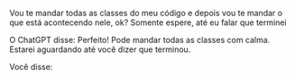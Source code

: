 Vou te mandar todas as classes do meu código e depois vou te mandar o que está acontecendo nele, ok? Somente espere, até eu falar que terminei


O ChatGPT disse:
Perfeito! Pode mandar todas as classes com calma. Estarei aguardando até você dizer que terminou.








Você disse:
<template>
    <template if:false={isGuest}>
        <h1>Últimos vistos</h1>

        <div if:true={hasCarouselImages} class={fullWidthClass} 
             ondragstart={handleDragStart} ondragend={handleDragEnd}
             ontouchstart={handleTouchStart} ontouchmove={handleTouchMove} ontouchend={handleTouchEnd}>

            <button class="carousel-control left" onclick={handlePrev} if:true={showArrowButtons}>❮</button>

            <div class="carousel" style={imageContainerStyle}>
                <template for:each={carouselItems} for:item="slide">
                    <div key={slide.label} class="product-card">
                        <div class="image" style={slide.productData.backgroundImage.backgroundImage}></div>

                        <div class="product-info">
                            <span>{slide.productData.name}</span>
                        </div>

                        <button class="price" data-productvariant={slide.productData.variantid} onclick={goToProduct}>
                            <p>VER PREÇO</p>
                            <img src={coinIcon} alt="Ver preço"/>
                        </button>
                    </div>
                </template>
            </div>

            <button class="carousel-control right" onclick={handleNext} if:true={showArrowButtons}>❯</button>

            <div class="ballsContainer">
                <template for:each={carouselItems} for:item="slide" for:index="idx">
                    <span key={slide.label} class="ball" data-selected={slide.isSelected}></span>
                </template>
            </div>
        </div>

        <!-- <div if:false={hasCarouselImages}>

        </div> -->
    </template>
</template>


O ChatGPT disse:
Recebido! Pode continuar enviando o restante das classes ou arquivos. Continuo aqui aguardando até você avisar que terminou.








Você disse:
import { LightningElement, track, api, wire } from 'lwc';
import { CurrentPageReference } from 'lightning/navigation';
// import getCMSContentByObject from '@salesforce/apex/B2BCarouselController.getCMSContentByObject';
import getProductVariantsFromHistory from '@salesforce/apex/B2B_CustomerProductHistory.getProductVariantsFromHistory';
import generalResource from '@salesforce/resourceUrl/GeneralResources';
import isGuest from '@salesforce/user/isGuest';

export default class LastViewedCarousel extends LightningElement {
    coinIcon = ${generalResource}/home/coins.png;

    currentIndex = 0;
    @api cmsName = '';
    @track carouselItems = [];
    @track product;
    @api productId;
    @api title = '';
    @api qtyItems = 1;
    @api hoverPreto = false;
    @api responsiveImage = false;
    @api arrowButtons = false;
    @api fullWidth = false;
    @api autoSlide = false;
    @api autoSlideTime = 10;
    @api disableHover = false;
    @track autoSlideTimeout;

    get isGuest() {
        return isGuest;
    }

    get hasTitle() {
        return this.title != '';
    }

    get isBrandsCarousel() {
        return this.cmsName == 'BrandsCarousel';
    }

    get responsiveImageClass() {
        return this.responsiveImage ? 'responsive-image' : '';
    }

    get isMobileUser() {
        return window.innerWidth <= 768;
    }

    get hasCarouselImages() {
        return this.carouselItems.length > 0;
    }

    get showArrowButtons() {
        return this.arrowButtons;
    }

    // get imageContainerStyle() {
    //     let itemWidthPercent = 100 / this.qtyItems;
    //     let translateX = this.currentIndex * itemWidthPercent;
    //     let totalItems = this.carouselItems.length;
    //     let gridTemplateColumns = repeat(${totalItems}, calc(100% / ${this.qtyItems}));
    //     let response = grid-template-columns: ${gridTemplateColumns}; transform: translateX(-${translateX}%); transition: transform 0.5s ease;;
    //     return response;
    // }

    get imageContainerStyle() {
        let itemWidthPercent = 100 / this.qtyItems;
        let translateX = this.currentIndex * itemWidthPercent * this.qtyItems;
        let gridTemplateColumns = repeat(${this.carouselItems.length}, ${itemWidthPercent}%);
        return grid-template-columns: ${gridTemplateColumns}; transform: translateX(-${translateX}%); transition: transform 0.5s ease;;
    }

    get classContainer() {
        let containerName = 'image-box';
        if (this.hoverPreto == true) containerName += ' darkHover';
        return containerName;
    }

    get fullWidthClass() {
        let containerName = 'carousel-container';
        if (this.disableHover == true) containerName += ' noHover';
        if (this.fullWidth == true) containerName += ' fullsize';
        return containerName;
    }

    @wire(CurrentPageReference)
    getStateParameters({ data }) {
        console.log({ getStateParameters: data });
    }

    connectedCallback() {
    if (this.isGuest) return;
    if (this.isMobileUser) this.qtyItems = 1;
    getProductVariantsFromHistory().then(result => {
        console.log('Resultado bruto do Apex:', result); 
        let parsedProducts = [];
        try {
            parsedProducts = result ? JSON.parse(result) : [];
        } catch (e) {
            // Se der erro no parse, trata como vazio
            parsedProducts = [];
        }

        if (!parsedProducts || parsedProducts.length === 0) {
            this.carouselItems = [];
            this.title = 'Nenhum produto em destaque';
            return;
        }

        parsedProducts = parsedProducts.map((item, index) => {
            let tmpItem = { ...item };
            let variantId = tmpItem.productData.variantid;

            let images;
            let imagesRepository = tmpItem.variantImages.find(image => image.variantId == variantId);
            if (imagesRepository != null) {
                images = imagesRepository.images;
            }

            tmpItem.productData.backgroundImage = Array.isArray(images) && images.length > 0 ? images[0] : null;

            return {
                ...tmpItem,
                isSelected: index === 0
            };
        });

        this.carouselItems = parsedProducts;

        // Ajuste: se vier produtos recomendados, muda o título para Recomendados, senão Últimos vistos
        if (parsedProducts.length > 0 && parsedProducts[0].isRecommended) {
            this.title = 'Recomendados';
        } else {
            this.title = 'Últimos vistos';
        }

        // Initialize auto-slide
        if (this.autoSlide) {
            this.autoSlideTimeout = setInterval(() => {
                this.handleNext();
            }, this.autoSlideTime * 1000);
        }
    }).catch(error => {
        // Trate o erro e mostre o componente, mas sem produtos
        this.carouselItems = [];
        this.title = 'Nenhum produto em destaque';
        // Opcional: console.error('Erro ao buscar produtos:', error);
    });
}

    isB2BHomePage() {
        const expectedUrl = 'https://intercement2021--hml.sandbox.my.site.com/b2b/';
        return window.location.href === expectedUrl;
    }

    refreshCarouselList() {
        this.carouselItems = this.carouselItems.map((item, index) => ({
            ...item,
            isSelected: this.currentIndex === index
        }));

        if (this.autoSlide) {
            clearInterval(this.autoSlideTimeout);
            this.autoSlideTimeout = setInterval(() => {
                this.handleNext();
            }, this.autoSlideTime * 1000);
        }
    }

    // handleNext() {
    //     let maxIndex = this.carouselItems.length - this.qtyItems;
    //     if (maxIndex < 0) {
    //         maxIndex = 0;
    //     }
    //     if (this.currentIndex < maxIndex) {
    //         this.currentIndex++;
    //     } else {
    //         this.currentIndex = 0;
    //     }
    //     this.refreshCarouselList();
    // }

    // handlePrev() {
    //     let maxIndex = this.carouselItems.length - this.qtyItems;
    //     if (maxIndex < 0) {
    //         maxIndex = 0;
    //     }
    //     if (this.currentIndex > 0) {
    //         this.currentIndex--;
    //     } else {
    //         this.currentIndex = maxIndex;
    //     }
    //     this.refreshCarouselList();
    // }

    handleNext() {
        let maxIndex = Math.ceil(this.carouselItems.length / this.qtyItems) - 1;
        if (this.currentIndex < maxIndex) {
            this.currentIndex++;
        } else {
            this.currentIndex = 0;
        }
        this.refreshCarouselList();
    }

    handlePrev() {
        let maxIndex = Math.ceil(this.carouselItems.length / this.qtyItems) - 1;
        if (this.currentIndex > 0) {
            this.currentIndex--;
        } else {
            this.currentIndex = maxIndex;
        }
        this.refreshCarouselList();
    }

    offsetX = 0;
    handleDragStart(event) {
        if (this.isMobileUser) return;
        this.offsetX = event.offsetX;
    }

    handleDragEnd(event) {
        if (this.isMobileUser) return;

        console.log({ offsetX: this.offsetX, eventOffsetX: event.offsetX });

        if (this.offsetX < event.offsetX) this.handlePrev();
        if (this.offsetX > event.offsetX) this.handleNext();

        this.offsetX = 0;
    }

    touchStartX = 0;
    touchEndX = 0;

    handleTouchStart(event) {
        if (!this.isMobileUser) return;
        this.touchStartX = event.touches[0].clientX;
    }

    handleTouchMove(event) {
        if (!this.isMobileUser) return;
        this.touchEndX = event.touches[0].clientX;
    }

    handleTouchEnd() {
        if (!this.isMobileUser) return;

        const diffX = this.touchStartX - this.touchEndX;
        if (Math.abs(diffX) < 30) return;
        if (diffX > 0) this.handleNext();
        else this.handlePrev();
    }

    goToProduct(event) {
        let { productvariant } = event.currentTarget.dataset;
        window.location.href = /b2b/product?id=${productvariant};
    }
}


O ChatGPT disse:
Perfeito, recebi o HTML e o JavaScript (.js) do componente LastViewedCarousel. Pode continuar enviando as demais classes ou arquivos relacionados. Estou acompanhando e esperando você dizer que terminou.








Você disse:
.noHover {
    *:hover {
        filter: unset !important;
    }
}

.carouselTitle {
    font-size: 20px;
    font-weight: bold;
    border-bottom: 1px solid;
    padding-bottom: .5em;
}

.backgroundContainer {
    background-position: center right;
    background-repeat: no-repeat;
    background-size: cover;

    transform: translateX(-50%);
    margin-left: 50%;
    width: 100vw;
    min-height: 450px;
}

.promo-section {
    background-color: #000;
    position: relative;
    width: 100vw;
    transform: translateX(-50%);
    margin-left: 50%;
    display: grid;
    justify-content: center;
    grid-template-columns: 1fr;

    .content {
        display: grid;
        grid-template-columns: repeat(2, 1fr);
        width: 100%;
        max-width: 1280px;
        margin: 0 auto;
    }
}

.promo-button {
    background-color: transparent;
    color: #B4B4B4;
    border: 2px dashed #B4B4B4;
    padding: 0.75em 2em;
    cursor: pointer;
    font-size: 18px;
    letter-spacing: 3px;
    margin: 0 auto;
    max-width: 310px;
}

.promo-image {
    background-position: center right;
    background-repeat: no-repeat;
    background-size: cover;
    height: 100%;
    width: 100%;
}

.info-section {
    display: grid;
    justify-content: space-around;
    grid-template-columns: repeat(4, 1fr);
    gap: 3em;
    width: 100vw;
    transform: translateX(-50%);
    margin-left: 50%;
    max-width: 1366px;
    margin-top: 1em;
}

.info-item {
    text-align: left;
    display: grid;
    grid-template-columns: auto 1fr;
    column-gap: 1em;

    img {
        margin: 0 auto;
    }

    &:nth-child(1) {
        img {
            display: block;
            width: 50px;
        }
    }

    &:nth-child(2) {
        img {
            display: block;
            margin-top: -11px;
            width: 80px;
        }
    }

    &:nth-child(3) {
        img {
            display: block;
            width: 50px;
        }
    }

    &:nth-child(4) {
        img {
            display: block;
            width: 50px;
        }
    }

    p {
        margin: 0;

        &:nth-child(1) {
            font-weight: bold;
            text-transform: uppercase;
            font-size: 13px;
        }

        &:nth-child(2) {
            color: #7e7e7e;
            font-size: 12px;
            line-height: 15px;
        }
    }
}

.promo-text {
    flex: 1;
    color: #fff;
    padding: 20px;
    text-align: center;
    padding: 2em 0;

    p {
        margin: 0;
    }

    p:nth-child(1) {
        font-size: 30px;
        color: #fff;
        letter-spacing: 3px;
    }

    p:nth-child(2) {
        color: #A57B6A;
        font-size: 50px;
        font-weight: bold;
        letter-spacing: 2px;
    }

    p:nth-child(3) {
        color: #fff;
        font-size: 20px;
        letter-spacing: 1px;
    }

    p:nth-child(4) {
        color: #A57B6A;
        font-size: 50px;
        font-weight: bold;
        margin: 1em 0;
        letter-spacing: 5px;
    }

    p:nth-child(5) {
        color: #B4B4B4;
        font-size: 18px;
        margin-bottom: 0.25em;
        letter-spacing: 3px;
    }
}






.carousel-container {
    position: relative;
    width: 100%;
    overflow: hidden;

    &.fullsize {
        width: 100vw !important;
        margin-left: 50% !important;
        transform: translateX(-50%);
    }

    .responsive-image {
        width: 100vw;
    }
}

.carousel {
    width: 100%;
    display: grid;
    grid-auto-flow: column;
    grid-auto-columns: min-content;
    touch-action: pan-y;
    cursor: grab;
    user-select: none;
}

/* .image-container {
    display: grid;
    justify-content: space-between;
    grid-template-columns: repeat(3, 1fr);
    column-gap: 2em;
    transition: transform 1s ease;
} */

.image-container {
    display: grid;
    justify-content: space-between;
    column-gap: 2em;
    transition: transform 1s ease;
}

.carousel-control {
    background-color: #fff;
    border: none;
    color: rgb(0, 0, 0);
    font-size: 1em;
    padding: 0.5em;
    cursor: pointer;
    position: absolute;
    top: 50%;
    transform: translateY(-50%);
    z-index: 1;
}


.left {
    left: 0rem;
    border-top-right-radius: 5px;
    border-bottom-right-radius: 5px;
}

.right {
    right: 0rem;
    border-top-left-radius: 5px;
    border-bottom-left-radius: 5px;
}

.coverBox {
    background-color: #000;
    width: 100vw;
    margin-left: -50%;
    transform: translateX(50%);
}

.image-box {
    display: grid;
    position: relative;
    background-position: center;
    background-size: cover;
    background-repeat: no-repeat;
    align-items: center;
    justify-content: center;
    cursor: pointer;
    height: 100%;
    opacity: 1;
    transition: ease all .4s;
    pointer-events: fill;
    cursor: pointer;

    * {
        transition: ease all .4s;

        &:hover {
            transition: ease all .4s;
        }
    }

    img {
        transition: ease all .4s;
    }

    &.darkHover:hover {
        img {
            filter: brightness(0.5);
            transition: ease all .4s;
        }
    }

    &:not(.darkHover):hover {
        img {
            filter: opacity(.3);
            transition: ease all .4s;
        }
    }

    &:hover {
        .text-overlay {
            transition: ease all .4s;
            filter: opacity(1);
        }

        span {
            text-decoration: underline;
        }
    }

    .text-overlay {
        filter: opacity(0);
        /* color: #ffffff; */
        /* font-size: 30px; */
        text-align: center;
        max-width: 200px;
        position: absolute;
        left: 50%;
        transform: translateX(-50%);
        text-transform: uppercase;
        /* color: #fff; */
        line-height: 30px;

        &.mobile {}

        span {
            filter: drop-shadow(0 0 20px #000);
            color: #444;
        }

        span:nth-child(1) {
            /* font-size: 30px; */
            font-size: 2rem;
        }

        span:nth-child(2) {
            font-size: 1rem;
            /* font-size: 13px; */
            text-decoration: underline;
        }
    }
}


.ballsContainer {
    display: grid;
    grid-auto-columns: max-content;
    grid-auto-flow: column;
    column-gap: .5em;
    align-items: center;
    justify-content: center;
    margin-top: 2em;

    .ball {
        width: 10px;
        height: 10px;
        border-radius: 50%;
        background-color: #fff;
        border: 1px solid #000;

        &[data-selected="true"] {
            background-color: #000;
        }
    }
}

.responsive-image {
    /* width: 100vw; */
    height: auto;
    display: block;
}

.brandCarousel {
    padding: 2em;
    border-radius: 7px;
    border: 1px solid #D9D9D6;

    .title {
        font-size: 20px;
        margin-bottom: 1em;
    }
}

.product-card {
    width: 100%;
    box-sizing: border-box;

    .image {
        width: 100%;
        height: 150px;
        background-position: center;
        background-size: contain;
        background-repeat: no-repeat;
        border: 1px solid #D9D9D6;
        border-radius: 6px;
        border-bottom-left-radius: 0;
        border-bottom-right-radius: 0;
        border-bottom: unset;
    }

    button {
        width: 100%;
        border: unset;
        padding: 1.2em;
        display: flex;
        justify-content: center;
        align-items: center;
        background: #632F88;
        color: #fff;
        font-weight: bold;
        border-bottom-left-radius: 6px;
        border-bottom-right-radius: 6px;

        img {
            margin-left: .5em;
        }
    }
}

h1 {
    font-size: 20px;
    font-weight: 700;
    padding-bottom: .5em;
    margin-bottom: 1.4em;
    border-bottom: 1px solid #000;
}

.product-info {
    padding: 1em;
    background: linear-gradient(to bottom,
            #FFF2F3,
            #fff);
    border: 1px solid #D9D9D6;
    border-top-style: dotted;
    border-bottom: unset;
    text-align: center;
}

@media (max-width: 1000px) {
    .image-container {
        grid-template-columns: 1fr;
        /* height: 132px; */
    }

    .image-box {
        background-size: contain;
        background-position: center center;
    }

    .text-overlay {
        filter: unset;
        max-width: unset;
        line-height: unset;
        width: 100%;
        bottom: 15px;

        span {
            filter: unset;
            font-weight: bold;
            background: #ffffff9e;
            width: 100%;
            display: block;
            height: fit-content;
            padding: .5em;
        }
    }
}


O ChatGPT disse:
Recebido também o CSS do componente (ou seja, o .css ou .scss do LastViewedCarousel). Até aqui, tenho os seguintes arquivos completos:

lastViewedCarousel.html

lastViewedCarousel.js

lastViewedCarousel.css

Estou aguardando sua próxima mensagem com o que está acontecendo ou os demais arquivos que quiser compartilhar. Quando terminar, só me avise com um "terminei" para que eu analise tudo.








Você disse:
public without sharing class B2B_CustomerProductHistory {
    public static final String customerProductHistoryFields = 'Id, Mktplace_ProductVariant__c, User__c ';

    @AuraEnabled
    public static String getHistory() {
        try {
            String userId = B2BHelper.getUser().Id;
            List<CustomerProductViewHistory__c> productsHistory = Database.query(
                'SELECT ' + customerProductHistoryFields + 
                ' FROM CustomerProductViewHistory__c WHERE User__c = :userId ORDER BY CreatedDate DESC LIMIT 5'
            );
            return JSON.serialize(productsHistory);
        } catch (Exception e) {
            throw new AuraHandledException(e.getMessage());
        }
    }

    @AuraEnabled
    public static String getProductVariantsFromHistory() {
        try {
            String userId = B2BHelper.getUser().Id;
            List<CustomerProductViewHistory__c> productsHistory = Database.query(
                'SELECT Mktplace_ProductVariant__c FROM CustomerProductViewHistory__c WHERE User__c = :userId ORDER BY CreatedDate DESC LIMIT 5'
            );

            List<String> variantIds = new List<String>();
            for (CustomerProductViewHistory__c history : productsHistory) {
                if (String.isNotBlank(history.Mktplace_ProductVariant__c)) {
                    variantIds.add(history.Mktplace_ProductVariant__c);
                }
            }

            List<ProductB2BWrappers.ProductDetailsWrapper> productDetailsList = new List<ProductB2BWrappers.ProductDetailsWrapper>();

            // Se não encontrou histórico, retorna recomendados
            if (variantIds.isEmpty()) {
                List<String> randomVariantIds = getRandomProductVariantIds(5);
                for (String variantId : randomVariantIds) {
                    ProductB2BWrappers.ProductDetailsWrapper details = buildProductVariantWrapperWithBase64Image(variantId, true);
                    productDetailsList.add(details);
                }
            } else {
                for (String variantId : variantIds) {
                    ProductB2BWrappers.ProductDetailsWrapper details = buildProductVariantWrapperWithBase64Image(variantId, false);
                    productDetailsList.add(details);
                }
            }

            return JSON.serialize(productDetailsList);
        } catch (Exception e) {
            throw new AuraHandledException(e.getMessage());
        }
    }

    private static List<String> getRandomProductVariantIds(Integer qty) {
        String queryStr = 'SELECT Id FROM Atonit_Mktplace__Product_Variant__c ' +
            'WHERE Mostrar_no_Carrossel__c = true ' +
            'ORDER BY Atonit_Mktplace__Display_Name__c DESC ' +
            'LIMIT ' + qty;
        List<Atonit_Mktplace__Product_Variant__c> variants = Database.query(queryStr);
        List<String> ids = new List<String>();
        if (variants.isEmpty()) {
            throw new AuraHandledException('Nenhum produto encontrado para o carrossel.');
        }
        for (Atonit_Mktplace__Product_Variant__c pv : variants) {
            ids.add(pv.Id);
        }
        System.debug('IDS retornados para carrossel: ' + ids);
        return ids;
    }

    // Novo método: monta o wrapper já incluindo a imagem base64 do Files
    private static ProductB2BWrappers.ProductDetailsWrapper buildProductVariantWrapperWithBase64Image(String variantId, Boolean isRecommended) {
        ProductB2BWrappers.ProductDetailsWrapper wrapper = buildProductVariantWrapper(variantId);
        wrapper.isRecommended = isRecommended;

        // Busca imagem base64 do Files e injeta em wrapper.productData.backgroundImage
        String base64Image = getBase64ImageForVariant(variantId);
        if (wrapper.productData != null) {
            wrapper.productData.backgroundImage = base64Image;
        }
        return wrapper;
    }

    // Busca o base64 da primeira imagem relacionada ao variantId, se houver
    private static String getBase64ImageForVariant(String variantId) {
        // Busca o ContentDocumentLink do variant
        List<ContentDocumentLink> docLinks = [
            SELECT ContentDocumentId
            FROM ContentDocumentLink
            WHERE LinkedEntityId = :variantId
            LIMIT 1
        ];
        if (docLinks.isEmpty()) return null;

        String docId = docLinks[0].ContentDocumentId;

        // Busca o ContentVersion mais recente
        List<ContentVersion> contentVersions = [
            SELECT VersionData, FileType
            FROM ContentVersion
            WHERE ContentDocumentId = :docId
            AND IsLatest = true
            LIMIT 1
        ];
        if (contentVersions.isEmpty()) return null;

        ContentVersion ver = contentVersions[0];
        if (ver.VersionData == null) return null;

        // Prefixo correto do tipo da imagem
        String prefix = 'data:image/';
        if (ver.FileType == 'JPG' || ver.FileType == 'JPEG') {
            prefix += 'jpeg;base64,';
        } else if (ver.FileType == 'PNG') {
            prefix += 'png;base64,';
        } else if (ver.FileType == 'GIF') {
            prefix += 'gif;base64,';
        } else {
            prefix += 'jpeg;base64,'; // default
        }
        return prefix + EncodingUtil.base64Encode(ver.VersionData);
    }

    // Wrapper base original
    private static ProductB2BWrappers.ProductDetailsWrapper buildProductVariantWrapper(String variantId) {
        ProductB2BWrappers.ProductDetailsWrapper wrapper = new ProductB2BWrappers.ProductDetailsWrapper();

        B2BHelper.ClientAddressInfo info = B2BHelper.getClientAndAddressInfo();
        String clienteChave = info.clienteChave;
        String address = info.address;
        
        Boolean isVariant = ProductDataBuilderB2B.isVariantId(variantId);
        String mainProductId = isVariant ? ProductDataBuilderB2B.getMainProductId(variantId) : variantId;

        wrapper.productData = ProductDataBuilderB2B.buildProductWrapper(variantId, info, isVariant);
        
        List<Atonit_Mktplace__Product_Variant__c> variants = ProductDataBuilderB2B.fetchVariants(mainProductId);
        List<String> productIds = new List<String>();
        productIds.add(mainProductId);
        for (Atonit_Mktplace__Product_Variant__c pv : variants) {
            productIds.add(pv.Id);
        }

        Map<Id,List<Map<String,String>>> imagesByVariant = ImageProcessorB2B.getImagesFromProducts(productIds, variants);
        wrapper.variantImages = new List<ProductB2BWrappers.VariantImagesWrapper>();
        for (Id vId : imagesByVariant.keySet()) {
            ProductB2BWrappers.VariantImagesWrapper viw = new ProductB2BWrappers.VariantImagesWrapper();
            viw.variantId = vId;
            viw.images = imagesByVariant.get(vId);
            wrapper.variantImages.add(viw);
        }

        return wrapper;
    }

    @AuraEnabled
    public static void addNewHistory(String productVariantId) {
        try {
            String userId = B2BHelper.getUser().Id;
    
            CustomerProductViewHistory__c existingRecord = [
                SELECT Mktplace_ProductVariant__c
                FROM CustomerProductViewHistory__c
                WHERE User__c = :userId
                ORDER BY CreatedDate DESC
                LIMIT 1
            ] ?? null;
    
            List<CustomerProductViewHistory__c> existingRecords = [
                SELECT Mktplace_ProductVariant__c, CreatedDate
                FROM CustomerProductViewHistory__c
                WHERE User__c = :userId AND Mktplace_ProductVariant__c = :productVariantId
                ORDER BY CreatedDate DESC
                LIMIT 5
            ];
    
            if (existingRecord != null) {
                if (existingRecord.Mktplace_ProductVariant__c == productVariantId) {
                    return;
                }
            }
    
            if (!existingRecords.isEmpty()) {
                CustomerProductViewHistory__c foundedRecord;
                for (CustomerProductViewHistory__c record : existingRecords) {
                    if (record.Mktplace_ProductVariant__c != productVariantId) continue;
                    foundedRecord = record;
                    break;
                }
    
                if (foundedRecord != null) delete foundedRecord;
            }
    
            CustomerProductViewHistory__c customerProductHistory = new CustomerProductViewHistory__c();
            customerProductHistory.Mktplace_ProductVariant__c = productVariantId;
            customerProductHistory.User__c = userId;
            insert customerProductHistory;
    
            Integer totalItems = [SELECT COUNT() FROM CustomerProductViewHistory__c WHERE User__c = :userId];
    
            if (totalItems > 5) {
                CustomerProductViewHistory__c oldestRecord = [
                    SELECT Id
                    FROM CustomerProductViewHistory__c
                    WHERE User__c = :userId
                    ORDER BY CreatedDate ASC
                    LIMIT 1
                ];
                delete oldestRecord;
            }
        } catch (DmlException e) {
            System.debug('Error: ' + e.getMessage());
        }
    }
}


O ChatGPT disse:
Perfeito, recebi também a classe Apex B2B_CustomerProductHistory. Agora estou com todos os seguintes arquivos:

HTML do componente (lastViewedCarousel.html)

JavaScript (lastViewedCarousel.js)

CSS (lastViewedCarousel.css)

Classe Apex B2B_CustomerProductHistory

Pode me mandar agora o que está acontecendo ou qual problema você está enfrentando com esse componente. Estou pronto pra analisar e te ajudar com base em tudo que você já enviou.








Você disse:
public without sharing class ProductB2BWrappers {
    // Classe wrapper para os dados do produto
    public class ProductWrapper {
        @AuraEnabled public String variantid;
        @AuraEnabled public String productId;
        @AuraEnabled public String name;
        @AuraEnabled public String description;
        @AuraEnabled public String fullDescription;
        @AuraEnabled public String category;
        @AuraEnabled public String subCategory;
        @AuraEnabled public String productType;
        @AuraEnabled public String marcaFabricante;
        @AuraEnabled public String sellerId;
        @AuraEnabled public String sellerName;
        @AuraEnabled public String sellerURL;
        @AuraEnabled public String imageUrl;
        @AuraEnabled public String backgroundStyle;
        @AuraEnabled public String unidadeVenda;
        @AuraEnabled public String sku;
        @AuraEnabled public Decimal price;
        @AuraEnabled public Decimal boxPrice;
        @AuraEnabled public Decimal multiplo;
        @AuraEnabled public Decimal qtdMin;
        @AuraEnabled public Decimal qtdMax;
        @AuraEnabled public AtendimentoPrecoWrapper atendimentoPreco;
        @AuraEnabled public List<SpecificationWrapper> specifications;
        @AuraEnabled public String backgroundImage;
    }

    // Classe wrapper para os dados de Atendimento_Preco__c
    public class AtendimentoPrecoWrapper {
        @AuraEnabled public String id;
        @AuraEnabled public Decimal precoFinal;
        @AuraEnabled public Decimal valorFrete;
        @AuraEnabled public String embalagem;
        @AuraEnabled public Decimal qtdMax;
        @AuraEnabled public Decimal qtdMin;
        @AuraEnabled public Decimal multiplo;
        @AuraEnabled public String unidadeVenda;
        @AuraEnabled public String produto;
        @AuraEnabled public String sellerCode;
        @AuraEnabled public String productCode;
        @AuraEnabled public String sellerName;
        @AuraEnabled public String sellerURL;
    }

    // Classe wrapper para os dados do vendedor
    public class SellerWrapper {
        @AuraEnabled public String sellerId;
        @AuraEnabled public String sellerName;
        @AuraEnabled public String variantId;
        @AuraEnabled public Boolean isResponsible;
        @AuraEnabled public Decimal price;
        @AuraEnabled public Decimal qtdMin;
        @AuraEnabled public Decimal qtdMax;
        @AuraEnabled public String cidade;
        @AuraEnabled public String microRegiao;
    }

    // Classe wrapper para imagens por variante
    public class VariantImagesWrapper {
        @AuraEnabled public String variantId;
        @AuraEnabled public List<Map<String, String>> images;
    }

    // Classe wrapper para especificações
    public class SpecificationWrapper {
        @AuraEnabled public String specName;
        @AuraEnabled public String specValue;
        @AuraEnabled public String specId;
        @AuraEnabled public Boolean isFromVariant;
    }

    // Classe wrapper para a resposta completa
    public class ProductDetailsWrapper {
        @AuraEnabled public ProductWrapper productData;
        @AuraEnabled public List<VariantImagesWrapper> variantImages;
        @AuraEnabled public List<SellerWrapper> sellers;
        @AuraEnabled public ProductKeys productKeys;
        @AuraEnabled public Boolean isRecommended;
    }

    // Classe wrapper para a resposta completa
    public class ProductKeys {
        @AuraEnabled public String productCode;
        @AuraEnabled public String sellerCode;
        @AuraEnabled public String userCode;
        @AuraEnabled public String codigoEmissor;
        @AuraEnabled public String codigoMatriz;
    }
}


O ChatGPT disse:
Perfeito! Agora estou com o conjunto completo das classes e estruturas relacionadas ao carrossel de "Últimos Vistos" (ou "Recomendados"):

📄 Resumo do que você já enviou:
lastViewedCarousel.html – Estrutura HTML do carrossel.

lastViewedCarousel.js – Lógica JS que consome Apex, manipula imagens, swipe/touch, autoSlide etc.

lastViewedCarousel.css – Estilização total do carrossel e responsividade.

B2B_CustomerProductHistory – Apex Controller que busca históricos e recomendações.

ProductB2BWrappers – Wrapper com todos os dados estruturados que são usados no JS do componente.

✅ Agora estou 100% pronto pra te ajudar com qualquer problema.
Pode me dizer o que está acontecendo de errado, se há erro de carregamento, layout quebrado, dados errados, imagem não aparecendo, etc.

Assim que você disser o que está dando errado ou o que precisa ajustar, eu te dou o diagnóstico e a solução exata.








Você disse:
public without sharing class ProductDataBuilderB2B {
    public static Boolean isVariantId(String recordId) {
        List<Atonit_Mktplace__Product_Variant__c> variantCheck = [
            SELECT Id 
            FROM Atonit_Mktplace__Product_Variant__c 
            WHERE Id = :recordId AND Atonit_Mktplace__Status__c = 'Approved'
        ];
        return !variantCheck.isEmpty();
    }

    public static String getMainProductId(String variantId) {
        List<Atonit_Mktplace__Product_Variant__c> variantList = [
            SELECT Atonit_Mktplace__Main_Product__c 
            FROM Atonit_Mktplace__Product_Variant__c 
            WHERE Id = :variantId AND Atonit_Mktplace__Status__c = 'Approved'
        ];
        return variantList.isEmpty() ? variantId : variantList[0].Atonit_Mktplace__Main_Product__c;
    }

    public static ProductB2BWrappers.ProductWrapper buildProductWrapper(String recordId, B2BHelper.ClientAddressInfo info, Boolean isVariant) {
        ProductB2BWrappers.ProductWrapper wrapper = new ProductB2BWrappers.ProductWrapper();
        wrapper.productId = recordId;

        List<Atonit_Mktplace__Product_Variant__c> variantes = fetchVariants(recordId);

        if (isVariant) {
            List<Atonit_Mktplace__Product_Variant__c> targetVariant = [
                SELECT
                    Id,
                    Atonit_Mktplace__Display_Name__c,
                    Atonit_Mktplace__Image_Link__c,
                    Atonit_Mktplace__Main_Product__r.Atonit_Mktplace__Short_description__c,
                    Atonit_Mktplace__Main_Product__r.Atonit_Mktplace__Full_Description__c,
                    Atonit_Mktplace__Main_Product__r.Atonit_Mktplace__Product_Type__c,
                    Atonit_Mktplace__Short_description__c,
                    Atonit_Mktplace__Full_Description__c,
                    SKU__c,
                    MarcaFabricante__c,
                    Atonit_Mktplace__Seller__c,
                    Atonit_Mktplace__Seller__r.SellerCode__c,
                    Atonit_Mktplace__Seller__r.Atonit_Mktplace__Display_Name__c
                FROM Atonit_Mktplace__Product_Variant__c
                WHERE Id = :recordId AND Atonit_Mktplace__Status__c = 'Approved'
            ];

            if (!targetVariant.isEmpty()) {
                populatePricingInfo(wrapper, info, targetVariant);
                populateBasicInfo(wrapper, targetVariant);
                wrapper.productId = targetVariant[0].Atonit_Mktplace__Main_Product__c;
                wrapper.specifications = getProductSpecifications(wrapper.productId, targetVariant[0].Id, targetVariant[0].Atonit_Mktplace__Seller__c);
            }
        } else {
            wrapper.productId = recordId;
            populatePricingInfo(wrapper, info, variantes);
            populateBasicInfo(wrapper, variantes);
            String selectedVariantId = variantes.isEmpty() ? null : variantes[0].Id;
            String selectedSellerId = variantes.isEmpty() ? null : variantes[0].Atonit_Mktplace__Seller__c;
            wrapper.specifications = getProductSpecifications(wrapper.productId, selectedVariantId, selectedSellerId);
        }

        // Preenche o backgroundImage com a imagem do Files se houver
        String base64Image = getBase64ImageForVariant(wrapper.variantid);
        if (String.isNotBlank(base64Image)) {
            wrapper.backgroundImage = base64Image;
        }

        System.debug('ProductWrapper preenchido: ' + wrapper);
        return wrapper;
    }

    public static List<Atonit_Mktplace__Product_Variant__c> fetchVariants(String recordId) {
        List<Atonit_Mktplace__Product_Variant__c> variantes = [
            SELECT
                Id,
                Atonit_Mktplace__Display_Name__c,
                Atonit_Mktplace__Image_Link__c,
                Atonit_Mktplace__Main_Product__r.Atonit_Mktplace__Short_description__c,
                Atonit_Mktplace__Main_Product__r.Atonit_Mktplace__Full_Description__c,
                Atonit_Mktplace__Main_Product__r.Atonit_Mktplace__Product_Type__c,
                Atonit_Mktplace__Short_description__c,
                Atonit_Mktplace__Full_Description__c,
                SKU__c,
                MarcaFabricante__c,
                Atonit_Mktplace__Seller__c,
                Atonit_Mktplace__Seller__r.SellerCode__c,
                Atonit_Mktplace__Seller__r.Atonit_Mktplace__Display_Name__c
            FROM Atonit_Mktplace__Product_Variant__c
            WHERE Atonit_Mktplace__Main_Product__c = :recordId 
                AND SKU__c != null 
                AND Atonit_Mktplace__Seller__r.SellerCode__c != null
                AND Atonit_Mktplace__Seller__c != null
                AND Atonit_Mktplace__Status__c = 'Approved'
        ];
        System.debug('Variantes antes do filtro ProductCode__c: ' + variantes);
        return variantes;
    }

    private static void populateBasicInfo(ProductB2BWrappers.ProductWrapper wrapper, List<Atonit_Mktplace__Product_Variant__c> variantes) {
        if (variantes.isEmpty()) {
            System.debug('Nenhuma variante disponível para populateBasicInfo');
            return;
        }

        Atonit_Mktplace__Product_Variant__c primeira;

        System.debug('wrapper:: ' + wrapper);
        System.debug('wrapper atendimentoPreco:: ' + wrapper.atendimentoPreco);

        if (wrapper?.atendimentoPreco != null) {
            for (Atonit_Mktplace__Product_Variant__c var : variantes) {
                if (var.Atonit_Mktplace__Seller__r.SellerCode__c != wrapper?.atendimentoPreco?.sellerCode) continue;
    
                primeira = var;
                break;
            }
        }

        if (primeira == null) primeira = variantes[0];

        String shortDescription = primeira.Atonit_Mktplace__Short_description__c;
        if (shortDescription == null) shortDescription = primeira.Atonit_Mktplace__Main_Product__r.Atonit_Mktplace__Short_description__c;

        String fullDescription = primeira.Atonit_Mktplace__Full_description__c;
        if (fullDescription == null) fullDescription = primeira.Atonit_Mktplace__Main_Product__r.Atonit_Mktplace__Full_Description__c;

        wrapper.variantid = primeira.Id;
        wrapper.name = primeira.Atonit_Mktplace__Display_Name__c;
        wrapper.description = shortDescription;
        wrapper.fullDescription = fullDescription;
        wrapper.productType = primeira.Atonit_Mktplace__Main_Product__r.Atonit_Mktplace__Product_Type__c;
        wrapper.marcaFabricante = primeira.MarcaFabricante__c;
        wrapper.sellerId = primeira.Atonit_Mktplace__Seller__c;
        wrapper.sellerName = primeira.Atonit_Mktplace__Seller__r.Atonit_Mktplace__Display_Name__c;
        wrapper.sellerURL = '/b2b/seller?id=' + primeira.Atonit_Mktplace__Seller__c;
        wrapper.sku = primeira.SKU__c;
    }

    private static void populatePricingInfo(ProductB2BWrappers.ProductWrapper wrapper, B2BHelper.ClientAddressInfo info, List<Atonit_Mktplace__Product_Variant__c> variantes) {
        if (variantes.isEmpty()) {
            System.debug('Nenhuma variante disponível para populatePricingInfo');
            return;
        }

        if (UserInfo.getUserType() == 'Guest') return;

        Set<String> varianteIds = new Set<String>();
        for (Atonit_Mktplace__Product_Variant__c var : variantes) {
            if (String.isNotBlank(var.SKU__c)) {
                varianteIds.add(var.SKU__c);
            }
        }
        System.debug('varianteIds para consulta de preços: ' + varianteIds);

        if (varianteIds.isEmpty()) {
            System.debug('Nenhum ProductCode__c preenchido para consulta de preços');
            return;
        }

        List<Atendimento_Preco__c> precos = getProductPrice(info.clienteChave, info.address, varianteIds);

        if (precos.isEmpty()) {
            System.debug('Nenhum preço encontrado para varianteIds: ' + varianteIds);
            return;
        }

        Decimal unitario = 0;
        Decimal multiplo = 1;
        Atendimento_Preco__c selectedPreco = null;

        for (Atendimento_Preco__c preco : precos) {
            if (unitario == 0 || (preco.Preco_Final_Embalagem__c != null && unitario > preco.Preco_Final_Embalagem__c)) {
                unitario = preco.Preco_Final_Embalagem__c;
                multiplo = preco.Multiplo__c;
                wrapper.qtdMin = preco.Qtd_Min__c;
                wrapper.qtdMax = preco.Qtd_Max__c;
                selectedPreco = preco;
            }
        }

        wrapper.price = unitario;
        wrapper.boxPrice = (unitario != null && unitario != 0) ? unitario * multiplo : null;
        wrapper.multiplo = multiplo;
        wrapper.unidadeVenda = selectedPreco.Unidade_Venda__c;

        if (selectedPreco != null) {
            wrapper.atendimentoPreco = new ProductB2BWrappers.AtendimentoPrecoWrapper();
            wrapper.atendimentoPreco.id = selectedPreco.Id;
            wrapper.atendimentoPreco.precoFinal = selectedPreco.Preco_Final_Embalagem__c;
            wrapper.atendimentoPreco.valorFrete = selectedPreco.Valor_Frete__c;
            wrapper.atendimentoPreco.embalagem = selectedPreco.Embalagem__c;
            wrapper.atendimentoPreco.qtdMax = selectedPreco.Qtd_Max__c;
            wrapper.atendimentoPreco.qtdMin = selectedPreco.Qtd_Min__c;
            wrapper.atendimentoPreco.multiplo = selectedPreco.Multiplo__c;
            wrapper.atendimentoPreco.unidadeVenda = selectedPreco.Unidade_Venda__c;
            wrapper.atendimentoPreco.produto = selectedPreco.Produto__c;
            wrapper.atendimentoPreco.productCode = selectedPreco.Produto__c;
            wrapper.atendimentoPreco.sellerCode = selectedPreco.SubSeller__c;
        }
    }

    private static List<ProductB2BWrappers.SpecificationWrapper> getProductSpecifications(String productId, String variantId, String sellerId) {
        List<ProductB2BWrappers.SpecificationWrapper> specifications = new List<ProductB2BWrappers.SpecificationWrapper>();

        List<Atonit_Mktplace__Spec_Product_Association__c> productSpecs = [
            SELECT 
                Atonit_Mktplace__Spec__c, 
                Atonit_Mktplace__Value__c, 
                Atonit_Mktplace__Spec__r.Name,
                Atonit_Mktplace__Spec__r.Atonit_Mktplace__Seller__c,
                Atonit_Mktplace__Spec__r.Atonit_Mktplace__Status__c,
                Atonit_Mktplace__Spec__r.Origem__c
            FROM Atonit_Mktplace__Spec_Product_Association__c
            WHERE Atonit_Mktplace__Product__c = :productId
                AND Atonit_Mktplace__Status__c = 'Approved'
                AND Atonit_Mktplace__Spec__r.Atonit_Mktplace__Status__c = 'Approved'
                AND Atonit_Mktplace__Spec__r.Origem__c = 'B2B'
        ];

        List<Atonit_Mktplace__Spec_Product_Variant_Association__c> variantSpecs = new List<Atonit_Mktplace__Spec_Product_Variant_Association__c>();
        if (String.isNotBlank(variantId)) {
            variantSpecs = [
                SELECT 
                    Atonit_Mktplace__Spec__c, 
                    Atonit_Mktplace__Value__c, 
                    Atonit_Mktplace__Spec__r.Name,
                    Atonit_Mktplace__Spec__r.Atonit_Mktplace__Seller__c,
                    Atonit_Mktplace__Spec__r.Atonit_Mktplace__Status__c,
                    Atonit_Mktplace__Spec__r.Origem__c
                FROM Atonit_Mktplace__Spec_Product_Variant_Association__c
                WHERE Atonit_Mktplace__Product_Variant__c = :variantId
                    AND Atonit_Mktplace__Status__c = 'Approved'
                    AND Atonit_Mktplace__Spec__r.Atonit_Mktplace__Status__c = 'Approved'
                    AND Atonit_Mktplace__Spec__r.Origem__c = 'B2B'
            ];
        }

        Map<Id, ProductB2BWrappers.SpecificationWrapper> specMap = new Map<Id, ProductB2BWrappers.SpecificationWrapper>();
        
        for (Atonit_Mktplace__Spec_Product_Variant_Association__c variantSpec : variantSpecs) {
            ProductB2BWrappers.SpecificationWrapper spec = new ProductB2BWrappers.SpecificationWrapper();
            spec.specId = variantSpec.Atonit_Mktplace__Spec__c;
            spec.specName = variantSpec.Atonit_Mktplace__Spec__r.Name;
            spec.specValue = variantSpec.Atonit_Mktplace__Value__c;
            spec.isFromVariant = true;
            specMap.put(variantSpec.Atonit_Mktplace__Spec__c, spec);
        }

        for (Atonit_Mktplace__Spec_Product_Association__c productSpec : productSpecs) {
            if (!specMap.containsKey(productSpec.Atonit_Mktplace__Spec__c)) {
                ProductB2BWrappers.SpecificationWrapper spec = new ProductB2BWrappers.SpecificationWrapper();
                spec.specId = productSpec.Atonit_Mktplace__Spec__c;
                spec.specName = productSpec.Atonit_Mktplace__Spec__r.Name;
                spec.specValue = productSpec.Atonit_Mktplace__Value__c;
                spec.isFromVariant = false;
                specMap.put(productSpec.Atonit_Mktplace__Spec__c, spec);
            }
        }

        specifications = specMap.values();
        System.debug('Especificações encontradas: ' + specifications);
        return specifications;
    }

    public static List<Atendimento_Preco__c> getProductPrice(String clienteChave, String address, Set<String> varianteIds){
        List<Atendimento_Preco__c> precos = Database.query(
            'SELECT Id, Preco_Final_Embalagem__c, Valor_Frete__c, Embalagem__c, Qtd_Max__c, Qtd_Min__c, Multiplo__c, Unidade_Venda__c, Produto__c, Seller__c, SubSeller__c ' +
            'FROM Atendimento_Preco__c WHERE Is_Active__c = true AND Produto__c IN :varianteIds AND Cliente_SAP__c = :clienteChave'
        );

        if (precos.isEmpty()) {
            precos = Database.query(
                'SELECT Id, Preco_Final_Embalagem__c, Valor_Frete__c, Embalagem__c, Qtd_Max__c, Qtd_Min__c, Multiplo__c, Unidade_Venda__c, Produto__c, Seller__c, SubSeller__c ' +
                'FROM Atendimento_Preco__c WHERE Is_Active__c = true AND Produto__c IN :varianteIds AND Cliente_SAP__c = null AND Cidade__c = :address'
            );
        }

        if (precos.isEmpty()) return new List<Atendimento_Preco__c>();

        return precos;
    }

    // Novo método utilitário: busca imagem base64 do Files para o variantId
    public static String getBase64ImageForVariant(String variantId) {
        List<ContentDocumentLink> docLinks = [
            SELECT ContentDocumentId
            FROM ContentDocumentLink
            WHERE LinkedEntityId = :variantId
            LIMIT 1
        ];
        if (docLinks.isEmpty()) return null;

        String docId = docLinks[0].ContentDocumentId;
        List<ContentVersion> contentVersions = [
            SELECT VersionData, FileType
            FROM ContentVersion
            WHERE ContentDocumentId = :docId
            AND IsLatest = true
            LIMIT 1
        ];
        if (contentVersions.isEmpty()) return null;

        ContentVersion ver = contentVersions[0];
        if (ver.VersionData == null) return null;

        String prefix = 'data:image/';
        if (ver.FileType == 'JPG' || ver.FileType == 'JPEG') {
            prefix += 'jpeg;base64,';
        } else if (ver.FileType == 'PNG') {
            prefix += 'png;base64,';
        } else if (ver.FileType == 'GIF') {
            prefix += 'gif;base64,';
        } else {
            prefix += 'jpeg;base64,';
        }
        return prefix + EncodingUtil.base64Encode(ver.VersionData);
    }
}


O ChatGPT disse:
Perfeito, agora temos todo o backend e frontend completo do carrossel de "Últimos Vistos" e "Recomendados". Com base em tudo que você me mandou (LWC, Apex, Wrappers, DataBuilder, CSS etc.), eu consigo te ajudar com qualquer problema ou ajuste.

✅ Checklist técnico do funcionamento:
Item	Descrição	OK
🔁 Histórico	Salva e consulta últimos produtos visualizados no objeto CustomerProductViewHistory__c	✅
🎯 Fallback	Se não tiver histórico, retorna produtos recomendados (random + Mostrar_no_Carrossel__c = true)	✅
🧱 Wrapper	Dados estruturados via ProductB2BWrappers.ProductDetailsWrapper	✅
🖼️ Imagem base64	Consulta imagem via ContentDocumentLink + ContentVersion.VersionData	✅
🧠 Builder	Classe ProductDataBuilderB2B centraliza lógica de montagem do wrapper com specs, preços, imagens	✅
🎨 Estilo	CSS personalizado para carrossel horizontal, responsivo, com hover effects e setas	✅
⚙️ Componente LWC	Controla chamada ao Apex, constrói os cards, autoSlide, bola de navegação e swipe	✅

❓ Agora me diga:
O carrossel não está aparecendo?
Ou está sem dados, sem imagens, quebrado no mobile, sem aplicar swipe, ou sem salvar histórico?

Com base no seu diagnóstico, posso te dizer exatamente:

Se o erro está no Apex, no LWC, na query, na imagem, no CSS, ou no data-binding.

E te dar a correção exata, linha por linha.

Pode me contar o que está acontecendo aí no seu ambiente.








Você disse:
Perfeito, o erro está no seguinte esse componente de lastedviewedcarousel tem o seguinte comportamento: quando o usuário visualiza um produto atraves da pdp, ele armazena o usuário que visualizou e mostra o produto no componente e essa parte já está funcional, ele traz os produtos e imagens que o usuários visuliazou, porém a segunda etapa que é quando o usuário é novo e ainda não visualizou nenhum produto ele deve trazer os produtos que tenham o campo Mostrar_no_Carrossel__c = true no carrossel e mostrar no componente além de alterar o nome do mesmo para "Recomendados", essa segunda etapa não está funcional e o retorno do debug que coloquei é o seguinte: [{"variantImages":[],"sellers":null,"productKeys":null,"productData":{"variantid":"a244x000000NntGAAS","unidadeVenda":null,"subCategory":null,"specifications":[],"sku":null,"sellerURL":"/b2b/seller?id=null","sellerName":null,"sellerId":null,"qtdMin":null,"qtdMax":null,"productType":"Grouped","productId":"a254x000001O7ZQAA0","price":null,"name":"Caixa d’água 310L de Polietileno Azul Fortlev","multiplo":null,"marcaFabricante":"Fortlev","imageUrl":null,"fullDescription":"<p><span style=\"font-size: 14px; color: rgb(0, 0, 0); background-color: white;\">Muito mais práticas e duráveis, as Caixas d´água de polietileno Fortlev possuem superfícies internas lisas que facilitam a limpeza. Possui sistema exclusivo de encaixe das tampas, que garante mais vedação e conservação da água. Resistência, flexibilidade, segurança, praticidade, sustentabilidade e tecnologia resume o reservatório. Um produto que é mais forte porque é feito sem emendas e com matéria-prima 100% virgem. Suporta variações climáticas e respeita todas as normas de fabricação exigidas pelo mercado.</span></p><p><span style=\"font-size: 14px; color: rgb(0, 0, 0);\">﻿</span></p><p><b style=\"font-size: 14px; color: rgb(0, 0, 0);\">Caixa d&#39;água de Polietileno 310L Azul Fortlev</b></p><p><span style=\"font-size: 14px; color: rgb(0, 0, 0);\">Se deseja reservar água potável com higiene e segurança, você precisa conhecer o seguinte produto: Caixa d&#39;água de Polietileno 310L Azul Fortlev, uma caixa feita de plástico polietileno, um material econômico e resistente contra vazamentos.</span></p><p><br></p><p><b style=\"font-size: 14px; color: rgb(0, 0, 0);\">Características da Caixa d&#39;água de Polietileno 310L Azul Fortlev</b></p><p><span style=\"font-size: 14px; color: rgb(0, 0, 0);\">A caixa tem formato redondo tradicional na cor azul, com capacidade de armazenamento de 310 litros. Suas medidas são de: 0,54 m de altura e 0,75 m de diâmetro de base. Ela conta com uma tampa simples de 0,15 m de altura e 1,04 m de diâmetro.</span></p><p><span style=\"font-size: 14px; color: rgb(0, 0, 0);\">É muito importante manter a tampa da caixa fechada, para prevenir a entrada de impurezas que prejudicam a qualidade da água.</span></p><p><span style=\"font-size: 14px; color: rgb(0, 0, 0);\">A instalação deve ser feita em um local alto sobre uma base plana e sem irregularidades, para que a água desça com força suficiente pelo encanamento. Além disso, é essencial deixar um espaço em torno da caixa para facilitar a limpeza e manutenção do produto.</span></p><p><br></p><p><b style=\"font-size: 14px; color: rgb(0, 0, 0);\">Benefícios da Caixa d&#39;água de Polietileno 310L Azul Fortlev</b></p><p><span style=\"font-size: 14px; color: rgb(0, 0, 0);\">- Material forte e de qualidade;</span></p><p><span style=\"font-size: 14px; color: rgb(0, 0, 0);\">- Tampa simples que veda o produto;</span></p><p><span style=\"font-size: 14px; color: rgb(0, 0, 0);\">- Instalação sem complicações, que pode ser feita sem mão de obra profissional.</span></p><p><br></p><p><b style=\"font-size: 14px; color: rgb(0, 0, 0);\">Informações Extras</b></p><p><span style=\"font-size: 14px; color: rgb(0, 0, 0);\">O fabricante oferece 60 meses de garantia ao produto, desde que sejam seguidas as condições do manual.</span></p>","description":null,"category":null,"boxPrice":null,"backgroundStyle":null,"backgroundImage":null,"atendimentoPreco":null},"isRecommended":true}]


O ChatGPT disse:
Ótimo diagnóstico. Com base nesse retorno de debug que você trouxe, o comportamento do fallback para produtos recomendados está sendo acionado corretamente — ou seja, isRecommended = true está vindo e o produto está sendo preenchido. O problema é que o wrapper productData está incompleto.

✅ O que está funcionando:
O componente detectou que o usuário não tem histórico.

Entrou corretamente na lógica getRandomProductVariantIds(5).

Executou buildProductVariantWrapperWithBase64Image(variantId, true).

Retornou o wrapper com isRecommended = true.

🚨 O que está errado:
No log você trouxe, o wrapper retornado tem muitos campos nulos:

json
Copiar
Editar
"productData": {
  "variantid": "a244x000000NntGAAS",
  "productId": "a254x000001O7ZQAA0",
  "name": "Caixa d’água 310L...",
  "productType": "Grouped",
  ...
  "sku": null,
  "price": null,
  "sellerId": null,
  "sellerName": null,
  "qtdMin": null,
  "unidadeVenda": null,
  "backgroundImage": null
}
Ou seja, nome e descrição vieram, mas preço, imagem base64, SKU, seller, unidade de venda etc. estão vazios.

🧠 Provável causa:
O método buildProductWrapper está esperando o parâmetro ClientAddressInfo que vem de B2BHelper.getClientAndAddressInfo() — e isso depende de o usuário estar logado e ter CNPJ/SAP/Endereço. Como é um usuário novo, talvez ele ainda não esteja vinculado corretamente ao cliente SAP.

Isso afeta:

Consulta de preço (getProductPrice) → retorna vazio.

Preenchimento do sellerId, sku, boxPrice, etc.

atendimentoPreco vazio.

✅ Solução recomendada:
1. Garanta um fallback de precificação se getProductPrice() retornar vazio.

Exemplo no método populatePricingInfo:

apex
Copiar
Editar
if (precos.isEmpty()) {
    System.debug('Nenhum preço encontrado. Retornando com campos nulos...');
    wrapper.price = 0;
    wrapper.boxPrice = 0;
    wrapper.qtdMin = 0;
    wrapper.qtdMax = 0;
    wrapper.multiplo = 1;
    return; // ou continue com campos nulos mas sem erro
}
2. Garanta que a imagem seja trazida mesmo sem wrapper.atendimentoPreco preenchido.

No populateBasicInfo, altere:

apex
Copiar
Editar
if (wrapper?.atendimentoPreco != null) {
    // Lógica atual
}
Para:

apex
Copiar
Editar
if (wrapper?.atendimentoPreco != null) {
    // busca por SellerCode
    for (...) { ... }
} else {
    // SEM atendimentoPreco, pega a primeira
    primeira = variantes[0];
}
3. No método getBase64ImageForVariant, garanta que ele está retornando corretamente mesmo que variantId venha de forma indireta.

📛 Extra: Nome do carrossel deve ser "Recomendados"
Isso não está no Apex, e sim no LWC. O nome do carrossel deve mudar de "Últimos Vistos" para "Recomendados" se:

js
Copiar
Editar
item.isRecommended === true
No seu template, altere o title dinamicamente:

html
Copiar
Editar
<h2>{title}</h2>
E no JS:

js
Copiar
Editar
get title() {
    if (this.recentlyViewed.length > 0 && this.recentlyViewed[0].isRecommended) {
        return 'Recomendados';
    }
    return 'Últimos vistos';
}
✅ Resumo do que você precisa ajustar:
Ajuste	Onde	Ação
Preenchimento vazio em produtos recomendados	ProductDataBuilderB2B.populatePricingInfo	Adicionar fallback se precos.isEmpty()
Seller, SKU, etc. nulos	populateBasicInfo	Tratar caso atendimentoPreco == null
Nome "Recomendados" no título	LWC JS/HTML	Usar isRecommended === true no getter title

Se quiser, posso revisar os métodos populateBasicInfo e populatePricingInfo com os ajustes incluídos. Deseja que eu envie isso?








Você disse:

Ok, mas esses parâmetros são dá PDP, esse componente só deve trazer produtos visualizados (imagem do produto e nome) como mostra no print de exemplo. 

O ChatGPT disse:
Perfeito! Agora com o contexto visual e seu esclarecimento, entendi que o componente do carrossel (lastViewedCarousel) só precisa exibir imagem + nome do produto — sem preços, especificações, nem seller. E que quando o usuário ainda não visualizou nenhum produto, o carrossel deve exibir produtos "Recomendados" com Mostrar_no_Carrossel__c = true, também com apenas imagem e nome.

✅ O que está claro agora:
Você não precisa montar o ProductWrapper completo com preços, seller e specs.

Precisa apenas retornar:

variantId

productId

name

imageUrl ou backgroundImage (ou ambos, se possível)

isRecommended = true caso seja fallback

🧠 Melhor abordagem:
Evitar reaproveitar o buildProductWrapper(...) padrão, pois ele é "caro" (faz queries em 4 objetos e depende de endereço e SAP). Em vez disso, use um método enxuto específico para recomendação com apenas os campos necessários.

✅ Proposta de método leve e eficaz para recomendados:
apex
Copiar
Editar
public static List<ProductB2BWrappers.ProductDetailsWrapper> getRecommendedProducts(Integer limitSize) {
    List<Atonit_Mktplace__Product_Variant__c> variants = [
        SELECT Id, Atonit_Mktplace__Main_Product__c, Atonit_Mktplace__Display_Name__c
        FROM Atonit_Mktplace__Product_Variant__c
        WHERE Atonit_Mktplace__Mostrar_no_Carrossel__c = true
        AND Atonit_Mktplace__Status__c = 'Approved'
        ORDER BY CreatedDate DESC
        LIMIT :limitSize
    ];

    List<ProductB2BWrappers.ProductDetailsWrapper> result = new List<ProductB2BWrappers.ProductDetailsWrapper>();

    for (Atonit_Mktplace__Product_Variant__c var : variants) {
        ProductB2BWrappers.ProductWrapper product = new ProductB2BWrappers.ProductWrapper();
        product.variantid = var.Id;
        product.productId = var.Atonit_Mktplace__Main_Product__c;
        product.name = var.Atonit_Mktplace__Display_Name__c;
        product.imageUrl = getThumbnailImageUrl(var.Id); // ou base64 se preferir
        product.backgroundImage = getBase64ImageForVariant(var.Id); // opcional

        ProductB2BWrappers.ProductDetailsWrapper wrapper = new ProductB2BWrappers.ProductDetailsWrapper();
        wrapper.productData = product;
        wrapper.isRecommended = true;

        result.add(wrapper);
    }

    return result;
}
O método getThumbnailImageUrl(variantId) pode buscar a URL ou usar ContentDocumentLink como getBase64ImageForVariant() faz.

🖼️ Exemplo esperado no carrossel:
json
Copiar
Editar
{
  "variantid": "a244x000000NntGAAS",
  "productId": "a254x000001O7ZQAA0",
  "name": "Caixa d’água 310L Azul Fortlev",
  "imageUrl": "https://.../sfc/servlet.shepherd/version/download/...",
  "isRecommended": true
}
⚙️ E no LWC:
No seu JS, se o primeiro item do array tiver isRecommended === true, exibe o título “Recomendados”.

js
Copiar
Editar
get title() {
    return this.items?.[0]?.isRecommended ? 'Recomendados' : 'Últimos vistos';
}
No template:

html
Copiar
Editar
<h2>{title}</h2>
✅ Conclusão:
Você não precisa mais reaproveitar buildProductWrapper da PDP.

Crie um método exclusivo e leve para produtos recomendados.

No LWC, verifique isRecommended para alterar o título dinamicamente.

Carregue apenas nome + imagem da variante.

Se quiser, posso escrever o método completo getRecommendedProducts() com o tratamento de imagem incluído. Deseja?








Você disse:
Ok, mas lembrando que não é somente esse componente que utilizam essas classes, na PDP sim deve ter todas essas outras regras, somente nesse componente que não deve aparecer isso, entendeu?


O ChatGPT disse:
Perfeitamente, agora está 100% claro:

🔁 Resumo da lógica geral:

A classe ProductDataBuilderB2B e os Wrappers são usados em múltiplos lugares, como a PDP (Product Detail Page), onde precisa de todos os dados (preço, vendedor, specs, imagem, frete etc).

Mas no componente lastViewedCarousel, você só precisa de uma versão simplificada: apenas nome + imagem (e variantId/productId) e, no caso de fallback, sinalizar como "Recomendado".

✅ Melhor solução técnica
Você não precisa alterar o ProductWrapper nem os métodos existentes.

A estratégia ideal é:

1. Criar um método separado e leve:
apex
Copiar
Editar
public static List<ProductB2BWrappers.ProductDetailsWrapper> getRecommendedForCarousel(Integer limitSize) {
    List<Atonit_Mktplace__Product_Variant__c> variants = [
        SELECT Id, Atonit_Mktplace__Main_Product__c, Atonit_Mktplace__Display_Name__c
        FROM Atonit_Mktplace__Product_Variant__c
        WHERE Atonit_Mktplace__Mostrar_no_Carrossel__c = true
        AND Atonit_Mktplace__Status__c = 'Approved'
        ORDER BY CreatedDate DESC
        LIMIT :limitSize
    ];

    List<ProductB2BWrappers.ProductDetailsWrapper> result = new List<ProductB2BWrappers.ProductDetailsWrapper>();

    for (Atonit_Mktplace__Product_Variant__c var : variants) {
        ProductB2BWrappers.ProductWrapper product = new ProductB2BWrappers.ProductWrapper();
        product.variantid = var.Id;
        product.productId = var.Atonit_Mktplace__Main_Product__c;
        product.name = var.Atonit_Mktplace__Display_Name__c;
        product.imageUrl = getThumbnailImageUrl(var.Id); // ou use `getBase64ImageForVariant`

        ProductB2BWrappers.ProductDetailsWrapper wrapper = new ProductB2BWrappers.ProductDetailsWrapper();
        wrapper.productData = product;
        wrapper.isRecommended = true;

        result.add(wrapper);
    }

    return result;
}
2. No LWC (lastViewedCarousel):
Chame este método específico apenas se a lista de visualizados estiver vazia.

Faça o título alternar com base no isRecommended:

js
Copiar
Editar
get title() {
    return this.items?.[0]?.isRecommended ? 'Recomendados' : 'Últimos vistos';
}
✅ Por que isso é a melhor abordagem?
Requisito	Solução
Reutilização das wrappers	Mantidas, sem duplicação de classes
Evita lógica pesada desnecessária	buildProductWrapper não é chamado no carrossel
Manutenção centralizada	Sem alterar o comportamento da PDP ou outras telas
Componentização	Cada método serve um propósito claro

Se quiser, posso montar o getThumbnailImageUrl(variantId) também pra você, caso ainda esteja usando apenas getBase64ImageForVariant.

Quer que eu inclua isso?
